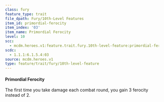 ```yaml
---
class: fury
feature_type: trait
file_dpath: Fury/10th-Level Features
item_id: primordial-ferocity
item_index: '03'
item_name: Primordial Ferocity
level: 10
scc:
  - mcdm.heroes.v1:feature.trait.fury.10th-level-feature:primordial-ferocity
scdc:
  - 1.1.1:6.1.5.4:03
source: mcdm.heroes.v1
type: feature/trait/fury/10th-level-feature
---
```


#### Primordial Ferocity

The first time you take damage each combat round, you gain 3 ferocity instead of 2.
